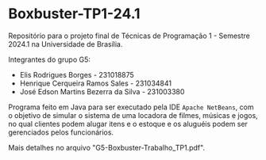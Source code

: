 # Boxbuster-TP1-24.1
Repositório para o projeto final de Técnicas de Programação 1 - Semestre 2024.1 na Universidade de Brasília.

Integrantes do grupo G5:
- Elis Rodrigues Borges - 231018875
- Henrique Cerqueira Ramos Sales - 231034841
- José Edson Martins Bezerra da Silva - 231003380

Programa feito em Java para ser executado pela IDE ```Apache NetBeans```, com o objetivo de simular o sistema de uma locadora de filmes, músicas e jogos, no qual clientes podem alugar itens e o estoque e os aluguéis podem ser gerenciados pelos funcionários.

Mais detalhes no arquivo "G5-Boxbuster-Trabalho_TP1.pdf".